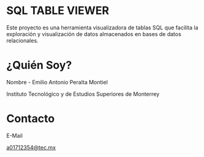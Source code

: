# SQL TABLE VIEWER
 Este proyecto es una herramienta visualizadora de tablas SQL que facilita la exploración y visualización de datos almacenados en bases de datos relacionales.


 
# ¿Quién Soy?

Nombre - Emilio Antonio Peralta Montiel

Instituto Tecnológico y de Estudios Superiores de Monterrey

# Contacto

E-Mail 

a01712354@tec.mx
